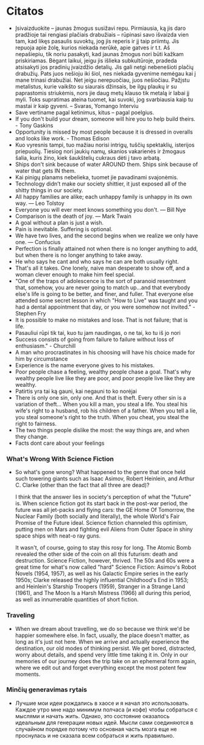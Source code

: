 # Citatos

* Įsivaizduokite – jaunas žmogus susižavi repu. Pirmiausia, ką jis daro pradžioje tai rengiasi plačiais drabužiais – rūpinasi savo išvaizda vien tam, kad likęs pasaulis suvoktų, jog jis reperis ir jį taip priimtų. Jis repuoja apie žolę, kurios niekada nerūkė, apie gatves ir t.t. Aš nepašiepiu, tik noriu pasakyti, kad jaunas žmogus nori būti kažkam priskiriamas. Bėgant laikui, jeigu jis išlieka subkultūroje, pradeda atsisakyti jos pradinių įvaizdžio detalių. Jis gali netgi nebenešioti plačių drabužių. Pats juos nešioju iki šiol, nes niekada gyvenime nemėgau kai į mane trinasi drabužiai. Net jeigu nerepuočiau, juos nešiočiau. Pažįstu metalistus, kurie vaikšto su siaurais džinsais, be ilgų plaukų ir su paprastomis striukėmis, nors jie daug metų klauso tik metalą ir labai jį myli. Toks supratimas ateina tuomet, kai suvoki, jog svarbiausia kaip tu mastai ir kaip gyveni. – Svaras, Yomango Interviu
* Save vertiname pagal ketinimus, kitus – pagal poelgius.
* If you don't build your dream, someone will hire you to help build theirs. - Tony Gaskins
* Opportunity is missed by most people because it is dressed in overalls and looks like work. - Thomas Edison
* Kuo vyresnis tampi, tuo mažiau norisi intrigų, tuščių spektaklių, isterijos priepuolių. Tiesiog nori jaukių namų, skanios vakarienės ir žmogaus šalia, kuris žino, kiek šaukštelių cukraus dėti į tavo arbatą.
* Ships don't sink because of water AROUND them. Ships sink because of water that gets IN them.
* Kai pinigų planams nebelieka, tuomet jie pavadinami svajonėmis.
* Technology didn’t make our society shittier, it just exposed all of the shitty things in our society.
* All happy families are alike; each unhappy family is unhappy in its own way. — Leo Tolstoy
* Everyone you will ever meet knows something you don't. — Bill Nye
* Comparison is the death of joy. — Mark Twain
* A goal without a plan is just a wish.
* Pain is inevitable. Suffering is optional.
* We have two lives, and the second begins when we realize we only have one. ― Confucius
* Perfection is finally attained not when there is no longer anything to add, but when there is no longer anything to take away.
* He who says he cant and who says he can are both usually right.
* That's all it takes. One lonely, naive man desperate to show off, and a woman clever enough to make him feel special.
* "One of the traps of adolescence is the sort of paranoid resentment that, somehow, you are never going to match up...and that everybody else's life is going to be better, and finer, and fuller. That everyone else attended some secret lesson in which "How to Live" was taught and you had a dental appointment that day, or you were somehow not invited." - Stephen Fry
* It is possible to make no mistakes and lose. That is not failure; that is life.
* Pasauliui rūpi tik tai, kuo tu jam naudingas, o ne tai, ko tu iš jo nori
* Success consists of going from failure to failure without loss of enthusiasm." - Churchill
* A man who procrastinates in his choosing will have his choice made for him by circumstance
* Experience is the name everyone gives to his mistakes.
* Poor people chase a feeling, wealthy people chase a goal. That's why wealthy people live like they are poor, and poor people live like they are wealthy.
* Patirtis yra tai ką gauni, kai negauni to ko norėjai
* There is only one sin, only one. And that is theft. Every other sin is a variation of theft... When you kill a man, you steal a life. You steal his wife's right to a husband, rob his children of a father. When you tell a lie, you steal someone's right to the truth. When you cheat, you steal the right to fairness.
* The two things people dislike the most: the way things are, and when they change.
* Facts dont care about your feelings

### What's Wrong With Science Fiction

* So what's gone wrong? What happened to the genre that once held such towering giants such as Isaac Asimov, Robert Heinlein, and Arthur C. Clarke \(other than the fact that all three are dead\)?

  I think that the answer lies in society's perception of what the "future" is. When science fiction got its start back in the post-war period, the future was all jet-packs and flying cars: the GE Home Of Tomorrow, the Nuclear Family \(both socially and literally\), the whole World's Fair Promise of the Future ideal. Science fiction channeled this optimism, putting men on Mars and fighting evil Aliens from Outer Space in shiny space ships with neat-o ray guns.

  It wasn't, of course, going to stay this rosy for long. The Atomic Bomb revealed the other side of the coin on all this futurism: death and destruction. Science Fiction, however, thrived. The 50s and 60s were a great time for what's now called "hard" Science Fiction: Asimov's Robot Novels \(1954, 1957\), as well as his Galactic Empire series in the early 1950s; Clarke released the highly influential Childhood's End in 1953; and Heinlein's Starship Troopers \(1959\), Stranger in a Strange Land \(1961\), and The Moon Is a Harsh Mistress \(1966\) all during this period, as well as innumerable quantities of short fiction.

### Traveling

* When we dream about travelling, we do so because we think we'd be happier somewhere else. In fact, usually, the place doesn't matter, as long as it's just not here. When we arrive and actually experience the destination, our old modes of thinking persist. We get bored, distracted, worry about details, and spend very little time taking it in. Only in our memories of our journey does the trip take on an ephemeral form again, where we edit out and forget everything except the most potent few moments.

### Minčių generavimas rytais

* Лучшие мои идеи рождались в хаосе и я начал это использовать. Каждое утро мне надо минимум полчаса \(и кофе\) чтобы собраться с мыслями и начать жить. Однако, это состояние оказалось идеальным для генерации новых идей. Мысли сами соединяются в случайном порядке потому что основная часть мозга еще не проснулась и не сказала всем собраться и жить правильно.

